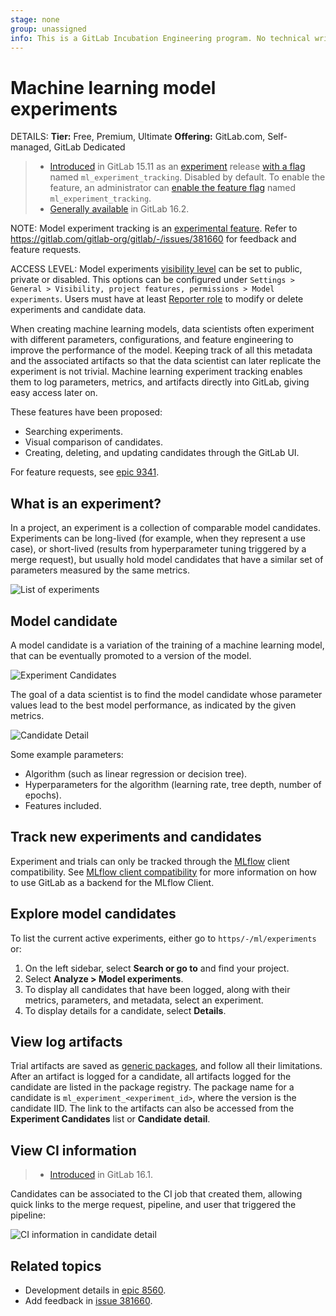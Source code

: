 ```yaml
---
stage: none
group: unassigned
info: This is a GitLab Incubation Engineering program. No technical writer assigned to this group.
---
```


# Machine learning model experiments

DETAILS:
**Tier:** Free, Premium, Ultimate
**Offering:** GitLab.com, Self-managed, GitLab Dedicated

> - [Introduced](https://gitlab.com/groups/gitlab-org/-/epics/9341) in GitLab 15.11 as an [experiment](../../../../policy/experiment-beta-support.md#experiment) release [with a flag](../../../../administration/feature_flags.md) named `ml_experiment_tracking`. Disabled by default. To enable the feature, an administrator can [enable the feature flag](../../../../administration/feature_flags.md) named `ml_experiment_tracking`.
> - [Generally available](https://gitlab.com/gitlab-org/gitlab/-/merge_requests/95373) in GitLab 16.2.

NOTE:
Model experiment tracking is an [experimental feature](../../../../policy/experiment-beta-support.md). Refer to <https://gitlab.com/gitlab-org/gitlab/-/issues/381660> for feedback and feature requests.

ACCESS LEVEL:
Model experiments [visibility level](../../../public_access.md) can be set to public, private or disabled. This options can
be configured under `Settings > General > Visibility, project features, permissions > Model experiments`. Users must have
at least [Reporter role](../../../permissions.md#roles) to modify or delete experiments
and candidate data.

When creating machine learning models, data scientists often experiment with different parameters, configurations, and feature
engineering to improve the performance of the model. Keeping track of all this metadata and the associated
artifacts so that the data scientist can later replicate the experiment is not trivial. Machine learning experiment
tracking enables them to log parameters, metrics, and artifacts directly into GitLab, giving easy access later on.

These features have been proposed:

- Searching experiments.
- Visual comparison of candidates.
- Creating, deleting, and updating candidates through the GitLab UI.

For feature requests, see [epic 9341](https://gitlab.com/groups/gitlab-org/-/epics/9341).

## What is an experiment?

In a project, an experiment is a collection of comparable model candidates.
Experiments can be long-lived (for example, when they represent a use case), or
short-lived (results from hyperparameter tuning triggered by a merge request),
but usually hold model candidates that have a similar set of parameters measured
by the same metrics.

![List of experiments](img/experiments_v15_11.png)

## Model candidate

A model candidate is a variation of the training of a machine learning model, that can be eventually promoted to a version
of the model.

![Experiment Candidates](img/candidates_v15_11.png)

The goal of a data scientist is to find the model candidate whose parameter values lead to the best model
performance, as indicated by the given metrics.

![Candidate Detail](img/candidate_v15_11.png)

Some example parameters:

- Algorithm (such as linear regression or decision tree).
- Hyperparameters for the algorithm (learning rate, tree depth, number of epochs).
- Features included.

## Track new experiments and candidates

Experiment and trials can only be tracked through the
[MLflow](https://www.mlflow.org/docs/latest/tracking.html) client compatibility.
See [MLflow client compatibility](mlflow_client.md) for more information
on how to use GitLab as a backend for the MLflow Client.

## Explore model candidates

To list the current active experiments, either go to `https/-/ml/experiments` or:

1. On the left sidebar, select **Search or go to** and find your project.
1. Select **Analyze > Model experiments**.
1. To display all candidates that have been logged, along with their metrics, parameters, and metadata, select an experiment.
1. To display details for a candidate, select **Details**.

## View log artifacts

Trial artifacts are saved as [generic packages](../../../packages/generic_packages/index.md), and follow all their
limitations. After an artifact is logged for a candidate, all artifacts logged for the candidate are listed in the
package registry. The package name for a candidate is `ml_experiment_<experiment_id>`, where the version is the candidate
IID. The link to the artifacts can also be accessed from the **Experiment Candidates** list or **Candidate detail**.

## View CI information

> - [Introduced](https://gitlab.com/gitlab-org/gitlab/-/merge_requests/119788) in GitLab 16.1.

Candidates can be associated to the CI job that created them, allowing quick links to the merge request, pipeline, and user that triggered the pipeline:

![CI information in candidate detail](img/candidate_detail_ci_v16_12.png)

## Related topics

- Development details in [epic 8560](https://gitlab.com/groups/gitlab-org/-/epics/8560).
- Add feedback in [issue 381660](https://gitlab.com/gitlab-org/gitlab/-/issues/381660).
